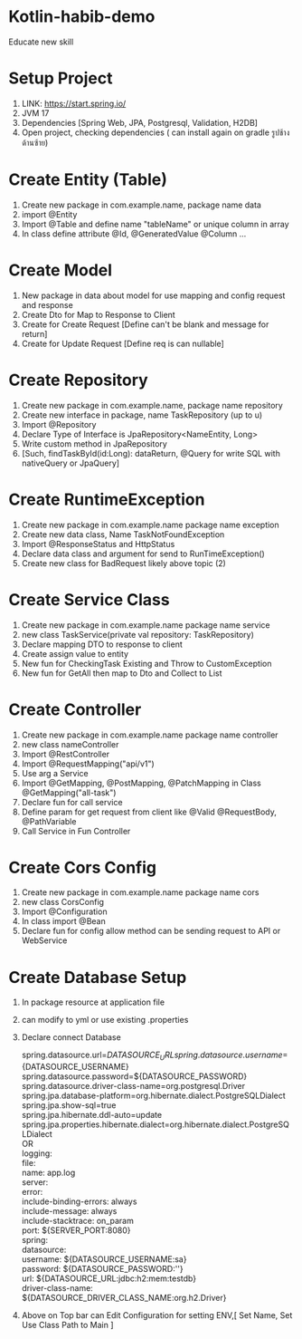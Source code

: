 # Kotlin-habib-demo
Educate new skill

# Setup Project
1. LINK: https://start.spring.io/
2. JVM 17
3. Dependencies [Spring Web, JPA, Postgresql, Validation, H2DB]
4. Open project, checking dependencies ( can install again on gradle รูปช้างด้านซ้าย)

# Create Entity (Table)
1. Create new package in com.example.name, package name data
2. import @Entity
3. Import @Table and define name "tableName" or unique column in array
4. In class define attribute @Id, @GeneratedValue @Column ...

# Create Model
1. New package in data about model for use mapping and config request and response
2. Create Dto for Map to Response to Client
3. Create for Create Request [Define can't be blank and message for return]
4. Create for Update Request [Define req is can nullable]

# Create Repository
1. Create new package in com.example.name, package name repository
2. Create new interface in package, name TaskRepository (up to u)
3. Import @Repository
4. Declare Type of Interface is JpaRepository<NameEntity, Long>
5. Write custom method in JpaRepository
6. [Such, findTaskById(id:Long): dataReturn, @Query for write SQL with nativeQuery or JpaQuery]

# Create RuntimeException
1. Create new package in com.example.name package name exception
2. Create new data class, Name TaskNotFoundException
3. Import @ResponseStatus and HttpStatus
4. Declare data class and argument for send to RunTimeException()
5. Create new class for BadRequest likely above topic (2)

# Create Service Class
1. Create new package in com.example.name package name service
2. new class TaskService(private val repository: TaskRepository)
3. Declare mapping DTO to response to client
4. Create assign value to entity
5. New fun for CheckingTask Existing and Throw to CustomException
6. New fun for GetAll then map to Dto and Collect to List

# Create Controller
1. Create new package in com.example.name package name controller
2. new class nameController
3. Import @RestController
4. Import @RequestMapping("api/v1")
5. Use arg a Service
6. Import @GetMapping, @PostMapping, @PatchMapping in Class @GetMapping("all-task")
7. Declare fun for call service
8. Define param for get request from client like @Valid @RequestBody, @PathVariable
9. Call Service in Fun Controller

# Create Cors Config
1. Create new package in com.example.name package name cors
2. new class CorsConfig
3. Import @Configuration
4. In class import @Bean
5. Declare fun for config allow method can be sending request to API or WebService

# Create Database Setup
1. In package resource at application file
2. can modify to yml or use existing .properties
3. Declare connect Database

   spring.datasource.url=${DATASOURCE_URL}   
   spring.datasource.username=${DATASOURCE_USERNAME}   
   spring.datasource.password=${DATASOURCE_PASSWORD}   
   spring.datasource.driver-class-name=org.postgresql.Driver   
   spring.jpa.database-platform=org.hibernate.dialect.PostgreSQLDialect   
   spring.jpa.show-sql=true   
   spring.jpa.hibernate.ddl-auto=update   
   spring.jpa.properties.hibernate.dialect=org.hibernate.dialect.PostgreSQLDialect   
   OR   
   logging:   
   file:   
   name: app.log   
   server:   
   error:   
   include-binding-errors: always   
   include-message: always   
   include-stacktrace: on_param   
   port: ${SERVER_PORT:8080}   
   spring:   
   datasource:   
   username: ${DATASOURCE_USERNAME:sa}   
   password: ${DATASOURCE_PASSWORD:''}   
   url: ${DATASOURCE_URL:jdbc:h2:mem:testdb}   
   driver-class-name: ${DATASOURCE_DRIVER_CLASS_NAME:org.h2.Driver}

4. Above on Top bar can Edit Configuration for setting ENV,[ Set Name, Set Use Class Path to Main ]


